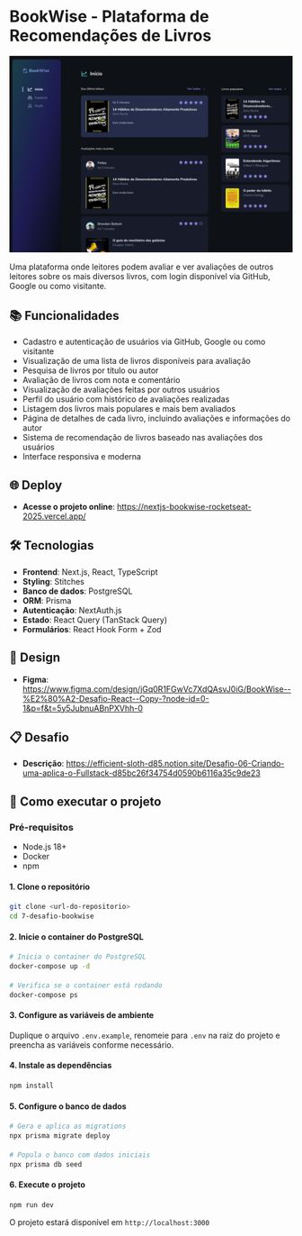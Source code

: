 # BookWise - Plataforma de Recomendações de Livros

![Preview do Projeto](./public/preview-project-readmemd.png)


Uma plataforma onde leitores podem avaliar e ver avaliações de outros leitores sobre os mais diversos livros, com login disponível via GitHub, Google ou como visitante.

## 📚 Funcionalidades

- Cadastro e autenticação de usuários via GitHub, Google ou como visitante
- Visualização de uma lista de livros disponíveis para avaliação
- Pesquisa de livros por título ou autor
- Avaliação de livros com nota e comentário
- Visualização de avaliações feitas por outros usuários
- Perfil do usuário com histórico de avaliações realizadas
- Listagem dos livros mais populares e mais bem avaliados
- Página de detalhes de cada livro, incluindo avaliações e informações do autor
- Sistema de recomendação de livros baseado nas avaliações dos usuários
- Interface responsiva e moderna

## 🌐 Deploy

- **Acesse o projeto online**: https://nextjs-bookwise-rocketseat-2025.vercel.app/

## 🛠️ Tecnologias

- **Frontend**: Next.js, React, TypeScript
- **Styling**: Stitches
- **Banco de dados**: PostgreSQL
- **ORM**: Prisma
- **Autenticação**: NextAuth.js
- **Estado**: React Query (TanStack Query)
- **Formulários**: React Hook Form + Zod

## 🎨 Design

- **Figma**: https://www.figma.com/design/jGq0R1FGwVc7XdQAsvJ0iG/BookWise--%E2%80%A2-Desafio-React--Copy-?node-id=0-1&p=f&t=5y5JubnuABnPXVhh-0

## 📋 Desafio

- **Descrição**: https://efficient-sloth-d85.notion.site/Desafio-06-Criando-uma-aplica-o-Fullstack-d85bc26f34754d0590b6116a35c9de23

## 🚀 Como executar o projeto

### Pré-requisitos

- Node.js 18+
- Docker
- npm 

#### 1. Clone o repositório

```bash
git clone <url-do-repositorio>
cd 7-desafio-bookwise
```

#### 2. Inicie o container do PostgreSQL

```bash
# Inicia o container do PostgreSQL
docker-compose up -d

# Verifica se o container está rodando
docker-compose ps
```

#### 3. Configure as variáveis de ambiente

Duplique o arquivo `.env.example`, renomeie para `.env` na raiz do projeto e preencha as variáveis conforme necessário.

#### 4. Instale as dependências

```bash
npm install
```

#### 5. Configure o banco de dados

```bash
# Gera e aplica as migrations
npx prisma migrate deploy

# Popula o banco com dados iniciais
npx prisma db seed
```

#### 6. Execute o projeto

```bash
npm run dev
```

O projeto estará disponível em `http://localhost:3000`